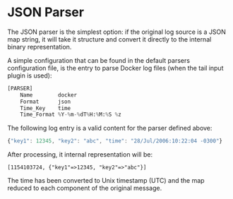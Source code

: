 # JSON Parser

The JSON parser is the simplest option: if the original log source is a JSON map string, it will take it structure and convert it directly to the internal binary representation.

A simple configuration that can be found in the default parsers configuration file, is the entry to parse Docker log files \(when the tail input plugin is used\):

```python
[PARSER]
    Name        docker
    Format      json
    Time_Key    time
    Time_Format %Y-%m-%dT%H:%M:%S %z
```

The following log entry is a valid content for the parser defined above:

```javascript
{"key1": 12345, "key2": "abc", "time": "28/Jul/2006:10:22:04 -0300"}
```

After processing, it internal representation will be:

```text
[1154103724, {"key1"=>12345, "key2"=>"abc"}]
```

The time has been converted to Unix timestamp \(UTC\) and the map reduced to each component of the original message.


